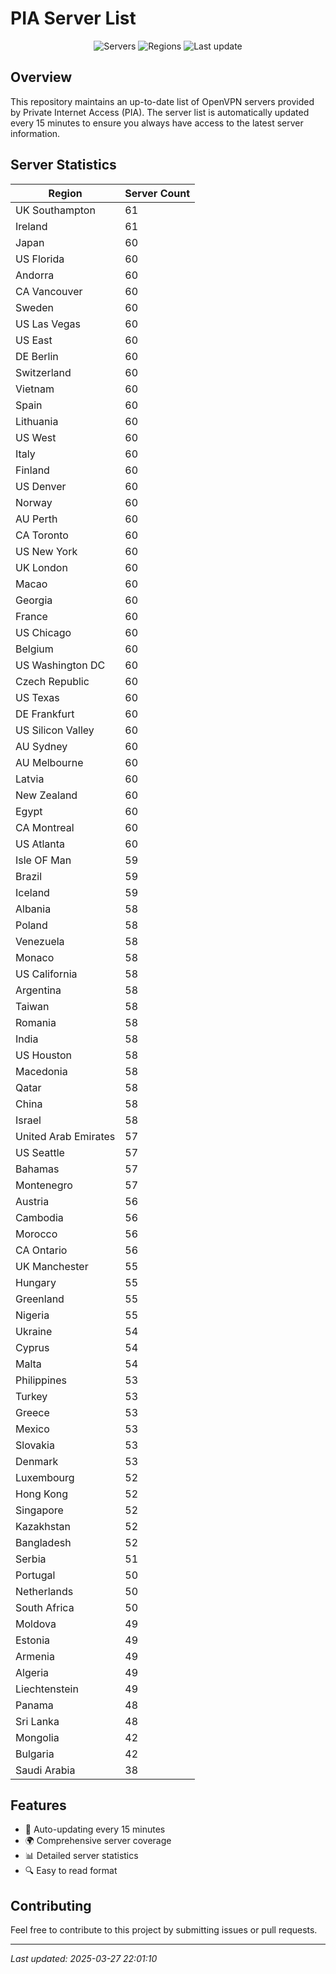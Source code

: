 # PIA Server List

<div align="center">

![Servers](https://img.shields.io/badge/servers-5,467-blue)
![Regions](https://img.shields.io/badge/regions-97-blue)
![Last update](https://img.shields.io/badge/Last_Updated-March_27_2025_17:01_EST-blue)

</div>

## Overview
This repository maintains an up-to-date list of OpenVPN servers provided by Private Internet Access (PIA). The server list is automatically updated every 15 minutes to ensure you always have access to the latest server information.

## Server Statistics
| Region | Server Count |
|--------|--------------|
| UK Southampton                 | 61           |
| Ireland                        | 61           |
| Japan                          | 60           |
| US Florida                     | 60           |
| Andorra                        | 60           |
| CA Vancouver                   | 60           |
| Sweden                         | 60           |
| US Las Vegas                   | 60           |
| US East                        | 60           |
| DE Berlin                      | 60           |
| Switzerland                    | 60           |
| Vietnam                        | 60           |
| Spain                          | 60           |
| Lithuania                      | 60           |
| US West                        | 60           |
| Italy                          | 60           |
| Finland                        | 60           |
| US Denver                      | 60           |
| Norway                         | 60           |
| AU Perth                       | 60           |
| CA Toronto                     | 60           |
| US New York                    | 60           |
| UK London                      | 60           |
| Macao                          | 60           |
| Georgia                        | 60           |
| France                         | 60           |
| US Chicago                     | 60           |
| Belgium                        | 60           |
| US Washington DC               | 60           |
| Czech Republic                 | 60           |
| US Texas                       | 60           |
| DE Frankfurt                   | 60           |
| US Silicon Valley              | 60           |
| AU Sydney                      | 60           |
| AU Melbourne                   | 60           |
| Latvia                         | 60           |
| New Zealand                    | 60           |
| Egypt                          | 60           |
| CA Montreal                    | 60           |
| US Atlanta                     | 60           |
| Isle OF Man                    | 59           |
| Brazil                         | 59           |
| Iceland                        | 59           |
| Albania                        | 58           |
| Poland                         | 58           |
| Venezuela                      | 58           |
| Monaco                         | 58           |
| US California                  | 58           |
| Argentina                      | 58           |
| Taiwan                         | 58           |
| Romania                        | 58           |
| India                          | 58           |
| US Houston                     | 58           |
| Macedonia                      | 58           |
| Qatar                          | 58           |
| China                          | 58           |
| Israel                         | 58           |
| United Arab Emirates           | 57           |
| US Seattle                     | 57           |
| Bahamas                        | 57           |
| Montenegro                     | 57           |
| Austria                        | 56           |
| Cambodia                       | 56           |
| Morocco                        | 56           |
| CA Ontario                     | 56           |
| UK Manchester                  | 55           |
| Hungary                        | 55           |
| Greenland                      | 55           |
| Nigeria                        | 55           |
| Ukraine                        | 54           |
| Cyprus                         | 54           |
| Malta                          | 54           |
| Philippines                    | 53           |
| Turkey                         | 53           |
| Greece                         | 53           |
| Mexico                         | 53           |
| Slovakia                       | 53           |
| Denmark                        | 53           |
| Luxembourg                     | 52           |
| Hong Kong                      | 52           |
| Singapore                      | 52           |
| Kazakhstan                     | 52           |
| Bangladesh                     | 52           |
| Serbia                         | 51           |
| Portugal                       | 50           |
| Netherlands                    | 50           |
| South Africa                   | 50           |
| Moldova                        | 49           |
| Estonia                        | 49           |
| Armenia                        | 49           |
| Algeria                        | 49           |
| Liechtenstein                  | 49           |
| Panama                         | 48           |
| Sri Lanka                      | 48           |
| Mongolia                       | 42           |
| Bulgaria                       | 42           |
| Saudi Arabia                   | 38           |

## Features
- 🔄 Auto-updating every 15 minutes
- 🌍 Comprehensive server coverage
- 📊 Detailed server statistics
- 🔍 Easy to read format

## Contributing
Feel free to contribute to this project by submitting issues or pull requests.

---
*Last updated: 2025-03-27 22:01:10*